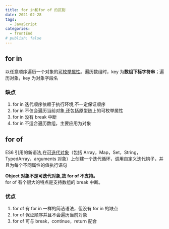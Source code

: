 ```yaml
---
title: for in和for of 的区别
date: 2021-02-28
tags:
  - JavaScript
categories:
  - frontEnd
# publish: false
---
```


## for in

以任意顺序遍历一个对象的[可枚举属性](https://developer.mozilla.org/zh-CN/docs/Web/JavaScript/Enumerability_and_ownership_of_properties)。遍历数组时，key 为**数组下标字符串**；遍历对象，key 为对象字段名

### 缺点

1. for in 迭代顺序依赖于执行环境,不一定保证顺序
2. for in 不仅会遍历当前对象,还包括原型链上的可枚举属性
3. for in 没有 break 中断
4. for in 不适合遍历数组，主要应用为对象

## for of

ES6 引用的新语法,在[可迭代对象](https://developer.mozilla.org/zh-CN/docs/Web/JavaScript/Enumerability_and_ownership_of_properties)（包括 Array，Map，Set，String，TypedArray，arguments 对象）上创建一个迭代循环，调用自定义迭代钩子，并且为每个不同属性的值执行语句

**Object 对象不是可迭代对象,故 for of 不支持。**<br/>
for of 有个很大的特点是支持数组的 break 中断。

### 优点

1. for of 有 for in 一样的简洁语法，但没有 for in 的缺点
2. for of 保证顺序并且不会遍历当前对象
3. for of 可与 break，continue，return 配合
